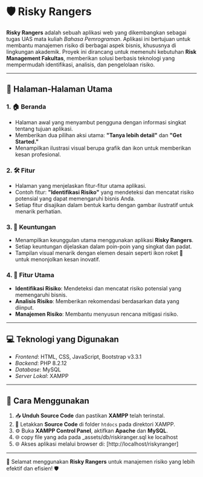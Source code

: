 # 🛡️ Risky Rangers

**Risky Rangers** adalah sebuah aplikasi web yang dikembangkan sebagai tugas UAS mata kuliah *Bahasa Pemrograman*. Aplikasi ini bertujuan untuk membantu manajemen risiko di berbagai aspek bisnis, khususnya di lingkungan akademik. Proyek ini dirancang untuk memenuhi kebutuhan **Risk Management Fakultas**, memberikan solusi berbasis teknologi yang mempermudah identifikasi, analisis, dan pengelolaan risiko.

---

## 📝 Halaman-Halaman Utama

### 1. 🏠 Beranda
- Halaman awal yang menyambut pengguna dengan informasi singkat tentang tujuan aplikasi.
- Memberikan dua pilihan aksi utama: **"Tanya lebih detail"** dan **"Get Started."**
- Menampilkan ilustrasi visual berupa grafik dan ikon untuk memberikan kesan profesional.

### 2. 🛠️ Fitur
- Halaman yang menjelaskan fitur-fitur utama aplikasi.
- Contoh fitur: **"Identifikasi Risiko"** yang mendeteksi dan mencatat risiko potensial yang dapat memengaruhi bisnis Anda.
- Setiap fitur disajikan dalam bentuk kartu dengan gambar ilustratif untuk menarik perhatian.

### 3. 🚀 Keuntungan
- Menampilkan keunggulan utama menggunakan aplikasi **Risky Rangers**.
- Setiap keuntungan dijelaskan dalam poin-poin yang singkat dan padat.
- Tampilan visual menarik dengan elemen desain seperti ikon roket 🚀 untuk menonjolkan kesan inovatif.

### 4. 🔑 Fitur Utama
- **Identifikasi Risiko**: Mendeteksi dan mencatat risiko potensial yang memengaruhi bisnis.
- **Analisis Risiko**: Memberikan rekomendasi berdasarkan data yang diinput.
- **Manajemen Risiko**: Membantu menyusun rencana mitigasi risiko.

---

## 💻 Teknologi yang Digunakan

- *Frontend*: HTML, CSS, JavaScript, Bootstrap v3.3.1
- *Backend*: PHP 8.2.12
- *Database*: MySQL
- *Server Lokal*: XAMPP

---

## 🚀 Cara Menggunakan

1. 📥 **Unduh Source Code** dan pastikan **XAMPP** telah terinstal.
2. 📂 Letakkan **Source Code** di folder `htdocs` pada direktori XAMPP.
3. ⚙️ Buka **XAMPP Control Panel**, aktifkan **Apache** dan **MySQL**.
4. 🌐 copy file yang ada pada \_assets/db/riskiranger.sql ke localhost
5. 🌐 Akses aplikasi melalui browser di: [http://localhost/riskyranger]

---

🔗 Selamat menggunakan **Risky Rangers** untuk manajemen risiko yang lebih efektif dan efisien! 🛡️
